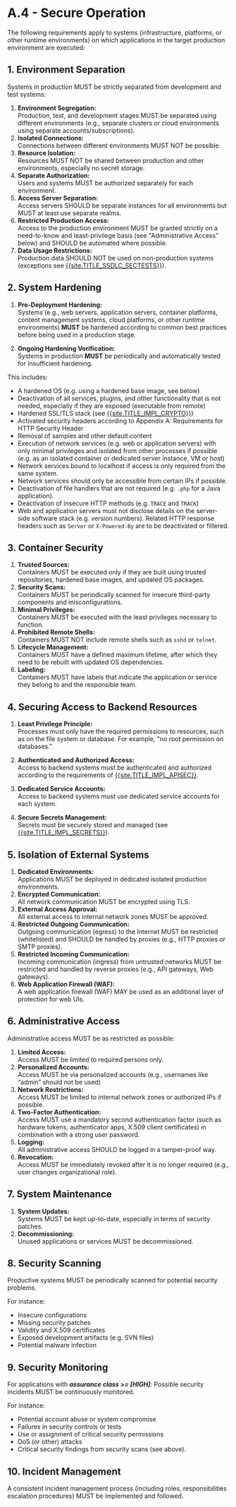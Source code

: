 # A.4 - Secure Operation

The following requirements apply to systems (infrastructure, platforms, or other runtime environments) on which applications in the target production environment are executed:

## 1. Environment Separation
Systems in production MUST be strictly separated from development and test systems:

1. **Environment Segregation:**  
   Production, test, and development stages MUST be separated using different environments (e.g., separate clusters or cloud environments using separate accounts/subscriptions).
2. **Isolated Connections:**  
   Connections between different environments MUST NOT be possible.
3. **Resource Isolation:**  
   Resources MUST NOT be shared between production and other environments, especially no secret storage.
4. **Separate Authorization:**  
   Users and systems MUST be authorized separately for each environment.
5. **Access Server Separation:**  
   Access servers SHOULD be separate instances for all environments but MUST at least use separate realms.
6. **Restricted Production Access:**  
   Access to the production environment MUST be granted strictly on a need-to-know and least-privilege basis (see "Administrative Access" below) and SHOULD be automated where possible.
7. **Data Usage Restrictions:**  
   Production data SHOULD NOT be used on non-production systems (exceptions see [{{site.TITLE_SSDLC_SECTESTS}}]({{site.URL_SSDLC_SECTESTS}})).
   
## 2. System Hardening
1. **Pre-Deployment Hardening:**  
   Systems (e.g., web servers, application servers, container platforms, content management systems, cloud platforms, or other runtime environments) **MUST** be hardened according to common best practices before being used in a production stage.

2. **Ongoing Hardening Verification:**  
   Systems in production **MUST** be periodically and automatically tested for insufficient hardening.

This includes:
- A hardened OS (e.g. using a hardened base image, see below)
- Deactivation of all services, plugins, and other functionality that is not needed, especially if they are exposed (executable from remote)
- Hardened SSL/TLS stack (see [{{site.TITLE_IMPL_CRYPTO}}]({{site.URL_IMPL_CRYPTO}}))
- Activated security headers according to Appendix A: Requirements for HTTP Security Header
- Removal of samples and other default content
- Execution of network services (e.g. web or application servers) with only minimal privileges and isolated from other processes if possible (e.g. as an isolated container or dedicated server instance, VM or host)
- Network services bound to localhost if access is only required from the same system.
- Network services should only be accessible from certain IPs if possible.
- Deactivation of file handlers that are not required (e.g. `.php` for a Java application).
- Deactivation of insecure HTTP methods (e.g. `TRACE` and `TRACK`)
- Web and application servers must not disclose details on the server-side software stack (e.g. version numbers). Related HTTP response headers such as `Server` or `X-Powered-By` are to be deactivated or filtered.

## 3. Container Security
1. **Trusted Sources:**  
   Containers MUST be executed only if they are built using trusted repositories, hardened base images, and updated OS packages.
2. **Security Scans:**  
   Containers MUST be periodically scanned for insecure third-party components and misconfigurations.
3. **Minimal Privileges:**  
   Containers MUST be executed with the least privileges necessary to function.
4. **Prohibited Remote Shells:**  
   Containers MUST NOT include remote shells such as `sshd` or `telnet`.
5. **Lifecycle Management:**  
   Containers MUST have a defined maximum lifetime, after which they need to be rebuilt with updated OS dependencies.
6. **Labeling:**  
   Containers MUST have labels that indicate the application or service they belong to and the responsible team.

## 4. Securing Access to Backend Resources

1. **Least Privilege Principle:**  
   Processes must only have the required permissions to resources, such as on the file system or database. For example, "no root permission on databases."

2. **Authenticated and Authorized Access:**  
   Access to backend systems must be authenticated and authorized according to the requirements of [{{site.TITLE_IMPL_APISEC}}]({{site.URL_IMPL_APISEC}}).

3. **Dedicated Service Accounts:**  
   Access to backend systems must use dedicated service accounts for each system.

4. **Secure Secrets Management:**  
   Secrets must be securely stored and managed (see [{{site.TITLE_IMPL_SECRETS}}]({{site.URL_IMPL_SECRETS}})).

## 5. Isolation of External Systems

1. **Dedicated Environments:**  
   Applications MUST be deployed in dedicated isolated production environments.
2. **Encrypted Communication:**  
   All network communication MUST be encrypted using TLS.
3. **External Access Approval:**  
   All external access to internal network zones MUST be approved.
4. **Restricted Outgoing Communication:**  
   Outgoing communication (egress) to the Internet MUST be restricted (whitelisted) and SHOULD be handled by proxies (e.g., HTTP proxies or SMTP proxies).
5. **Restricted Incoming Communication:**  
   Incoming communication (ingress) from untrusted networks MUST be restricted and handled by reverse proxies (e.g., API gateways, Web gateways).
6. **Web Application Firewall (WAF):**  
   A web application firewall (WAF) MAY be used as an additional layer of protection for web UIs.

## 6. Administrative Access

Administrative access MUST be as restricted as possible:

1. **Limited Access:**  
   Access MUST be limited to required persons only.
2. **Personalized Accounts:**  
   Access MUST be via personalized accounts (e.g., usernames like “admin” should not be used)
3. **Network Restrictions:**  
   Access MUST be limited to internal network zones or authorized IPs if possible.
4. **Two-Factor Authentication:**  
   Access MUST use a mandatory second authentication factor (such as hardware tokens, authenticator apps, X.509 client certificates) in combination with a strong user password.
5. **Logging:**  
   All administrative access SHOULD be logged in a tamper-proof way.
6. **Revocation:**  
   Access MUST be immediately revoked after it is no longer required (e.g., user changes organizational role).

## 7. System Maintenance

1. **System Updates:**  
   Systems MUST be kept up-to-date, especially in terms of security patches.
2. **Decommissioning:**  
   Unused applications or services MUST be decommissioned.

## 8. Security Scanning
Productive systems MUST be periodically scanned for potential security problems. 

For instance:
- Insecure configurations
- Missing security patches
- Validity and X.509 certificates
- Exposed development artifacts (e.g. SVN files)
- Potential malware infection

## 9. Security Monitoring
For applications with ***assurance class >= [HIGH]***: Possible security incidents MUST be continuously monitored. 

For instance:
- Potential account abuse or system compromise
- Failures in security controls or tests
- Use or assignment of critical security permissions
- DoS (or other) attacks
- Critical security findings from security scans (see above).

## 10. Incident Management

A consistent incident management process (including roles, responsibilities escalation procedures) MUST be implemented and followed.
